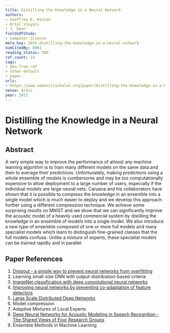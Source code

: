 ```yaml
---
title: Distilling the Knowledge in a Neural Network
authors:
- Geoffrey E. Hinton
- Oriol Vinyals
- J. Dean
fieldsOfStudy:
- Computer Science
meta_key: 2015-distilling-the-knowledge-in-a-neural-network
numCitedBy: 8901
reading_status: TBD
ref_count: 14
tags:
- gen-from-ref
- other-default
- paper
urls:
- https://www.semanticscholar.org/paper/Distilling-the-Knowledge-in-a-Neural-Network-Hinton-Vinyals/0c908739fbff75f03469d13d4a1a07de3414ee19?sort=total-citations
venue: ArXiv
year: 2015
---
```


# Distilling the Knowledge in a Neural Network

## Abstract

A very simple way to improve the performance of almost any machine learning algorithm is to train many different models on the same data and then to average their predictions. Unfortunately, making predictions using a whole ensemble of models is cumbersome and may be too computationally expensive to allow deployment to a large number of users, especially if the individual models are large neural nets. Caruana and his collaborators have shown that it is possible to compress the knowledge in an ensemble into a single model which is much easier to deploy and we develop this approach further using a different compression technique. We achieve some surprising results on MNIST and we show that we can significantly improve the acoustic model of a heavily used commercial system by distilling the knowledge in an ensemble of models into a single model. We also introduce a new type of ensemble composed of one or more full models and many specialist models which learn to distinguish fine-grained classes that the full models confuse. Unlike a mixture of experts, these specialist models can be trained rapidly and in parallel.

## Paper References

1. [Dropout - a simple way to prevent neural networks from overfitting](2014-dropout-a-simple-way-to-prevent-neural-networks-from-overfitting.md)
2. Learning small-size DNN with output-distribution-based criteria
3. [ImageNet classification with deep convolutional neural networks](2012-imagenet-classification-with-deep-convolutional-neural-networks.md)
4. [Improving neural networks by preventing co-adaptation of feature detectors](2012-improving-neural-networks-by-preventing-co-adaptation-of-feature-detectors.md)
5. [Large Scale Distributed Deep Networks](2012-large-scale-distributed-deep-networks.md)
6. Model compression
7. Adaptive Mixtures of Local Experts
8. [Deep Neural Networks for Acoustic Modeling in Speech Recognition - The Shared Views of Four Research Groups](2012-deep-neural-networks-for-acoustic-modeling-in-speech-recognition-the-shared-views-of-four-research-groups.md)
9. Ensemble Methods in Machine Learning
